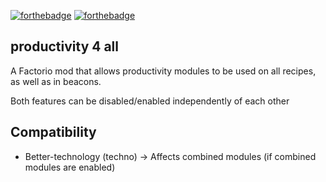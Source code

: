 [![forthebadge](https://forthebadge.com/images/badges/powered-by-black-magic.svg)](https://forthebadge.com)
[![forthebadge](https://forthebadge.com/images/badges/0-percent-optimized.svg)](https://forthebadge.com)

productivity 4 all
--
A Factorio mod that allows productivity modules to be used on all recipes, as well as in beacons.

Both features can be disabled/enabled independently of each other

Compatibility
--
- Better-technology (techno)
-> Affects combined modules (if combined modules are enabled)
